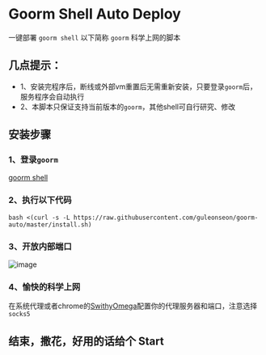 # Goorm Shell Auto Deploy

一键部署 `goorm shell` 以下简称 `goorm` 科学上网的脚本

## 几点提示：
- 1、安装完程序后，断线或外部vm重置后无需重新安装，只要登录`goorm`后，服务程序会自动执行
- 2、本脚本只保证支持当前版本的`goorm`，其他shell可自行研究、修改

## 安装步骤

### 1、登录`goorm`
[goorm shell](https://ide-run.goorm.io/)

### 2、执行以下代码
`bash <(curl -s -L https://raw.githubusercontent.com/guleonseon/goorm-auto/master/install.sh)`

### 3、开放内部端口
![image](https://github.com/guleonseon/goorm-auto/port.png)

### 4、愉快的科学上网
在系统代理或者chrome的[SwithyOmega](https://chrome.google.com/webstore/detail/proxy-switchyomega/padekgcemlokbadohgkifijomclgjgif)配置你的代理服务器和端口，注意选择`socks5`

## 结束，撒花，好用的话给个 Start

